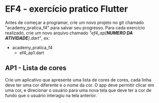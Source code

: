 # EF4 - exercício pratico Flutter

Antes de começar a programar, crie um novo projeto no git chamado "academy_pratica_f4" para salvar seu progresso. Para
cada exercício realizado, crie um novo arquivo chamado _"ef4_ap[**NUMERO DA ATIVIDADE**].dart"_, ex:

- academy_pratica_f4
    - ef4_ap1.dart

## AP1 - Lista de cores

Crie um aplicativo que apresente uma lista de cores de cores, cada linha deve ter uma cor diferente e o nome da cor. O
app deve permitir clicar em uma cor, e direcionar o usuário para uma nova tela que deve ter a cor de fundo que o usuário
interagiu na tela anterior.